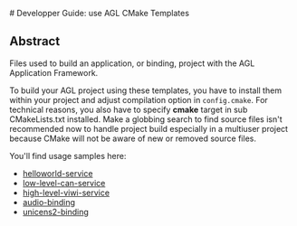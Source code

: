 # Developper Guide: use AGL CMake Templates

## Abstract

Files used to build an application, or binding, project with the
AGL Application Framework.

To build your AGL project using these templates, you have to install
them within your project and adjust compilation option in `config.cmake`.
For technical reasons, you also have to specify **cmake** target in
sub CMakeLists.txt installed. Make a globbing search to find source files
isn't recommended now to handle project build especially in a multiuser
project because CMake will not be aware of new or removed source files.

You'll find usage samples here:

- [helloworld-service](https://github.com/iotbzh/helloworld-service)
- [low-level-can-service](https://gerrit.automotivelinux.org/gerrit/apps/low-level-can-service)
- [high-level-viwi-service](https://github.com/iotbzh/high-level-viwi-service)
- [audio-binding](https://github.com/iotbzh/audio-binding)
- [unicens2-binding](https://github.com/iotbzh/unicens2-binding)
